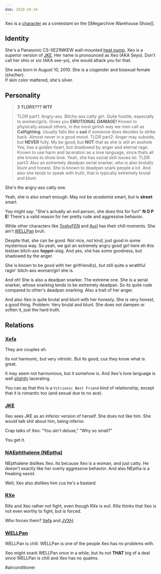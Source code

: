 ```yaml
---
dob: 2010-10-10
---
```

Xeo is a [character](Characters) as a contestant on the [[Megarchive Warehouse Show]].

## Identity

She's a Panasonic CS-XE21MKEW wall-mounted [heat pump](Air%20Conditioners.md). Xeo is a superior version of [JKE](JKE.md). Her name is pronounced as Xeo (AKA Seyo). Don't call her shio or sio (AKA see-yo), she would attack you for that.

She was born in August 10, 2010. She is a cisgender and bisexual female (she/her).  
If skin color mattered, she's silver.

## Personality
> **3 TLDRS??? WTF**
> 
> TLDR part1: Angry-ass. Bitchy-ass catty girl. Quite hostile, especially to women/girls. Gives you ***EMOTIONAL DAMAGE!*** Known to physically assault others, in the most girlish way we men call as **Catfighting**. Usually falls like a **sad** if someone does decides to strike back. Almost never in a good mood. 
> TLDR part2: Anger may subside, but **NEVER** fully. My be good, but **NOT** that as she is still an asshole Yes, has a golden heart, but shadowed by anger and eternal rage. Known to use harm and laceration as a love language, since thats all she knows to show love. Yeah, she has social skill issues lol.
> TLDR part3: Also an extremely deadpan serial snarker, who is also brutally blunt and honest. She is known to deadpan snark people a lot. And also she tends to speak with truth, that is typically extremely brutal and blunt.


She's the angry-ass catty one.

Yeah, she is also smart enough. May not be *academia* smart, but is **street** smart.

You might say: "She's actually an evil person, she does this for fun!" **N O P E**! There's a valid reason for her pretty rude and aggressive behavior.

While other characters like [ToshyFEN](ToshyFEN.md) and [Aurl](Aurl.md) has their chill moments. She ain't [WELLPan](WELLPan.md) bruh.

Despite that, she can be good. Not nice, not kind, just good in some mysterious way. So yeah, we got an extremely angry good girl here eh this lesbian bitch-ass ~~faggot~~-slag. And yes, she has some goodness, but shadowed by the anger.

She is known to be good with her girlfriend(s), but still quite a wrathful ragin' bitch-ass woman/girl she is.

And oh! She is also a deadpan snarker. The extreme one. She is a serial snarker, whose snarking tends to be extremely deadpan. So its quite rude compared to other's deadpan snarking. Also a trait of her anger.

And also Xeo is quite brutal and blunt with her honesty. She is very honest, a good thing. Problem: Very brutal and blunt. She does not dampen or soften it, just the hard truth.

## Relations

### [Xefa](Xefa.md)
They are couples eh. 

Its not harmonic, but very vitriolic. But its good, cus they know what is great.

It may seem not harmonious, but it somehow is. And Xeo's love language is well [slightly](void:a-massive-understatement) lacerating.

You can ay that this is a `Vitrionic Best Friend` kind of relationship, except that it is romantic too (and sexual due to no ace).

### [JKE](JKE.md)
Xeo sees JKE as an inferior version of herself. She does not like him. She would talk shit about him, being inferior.

Crap talks of Xeo: "You ain't deluxe," "Why so small?"

You get it.

### [NAEphthalene (NEptha)](NAEphthalene.md)
NEpthalene dislikes Xeo. Its because Xeo is a woman, and just catty.  He doesn't exactly like her overly aggressive behavior. And also NEptha is a freaking sexist.

Well, Xeo also dislikes him cus he's a bastard.

### [RXe](RXe.md)
RXe and Xeo rather not fight, even though RXe is evil. RXe thinks that Xeo is not even worthy to fight, but is forced.

Who forces them? [Xefa](Xefa.md) and [JVXH](JVXH.md).

### [WELLPan](WELLPan.md)

WELLPan is chill. WELLPan is one of the people Xeo has no problems with.

Xeo might snark WELLPan once in a while, but its not **THAT** big of a deal since WELLPan is chill and Xeo has no qualms.

#airconditioner 